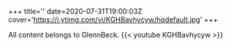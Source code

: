 +++
title=''
date=2020-07-31T19:00:03Z
cover='https://i.ytimg.com/vi/KGHBavhycyw/hqdefault.jpg'
+++

All content belongs to GlennBeck.
{{< youtube KGHBavhycyw >}}
